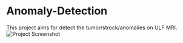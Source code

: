 # Anomaly-Detection

This project aims for detect the tumor/strock/anomalies on ULF MRI.
![Project Screenshot](./Anomaly-Detection/image.png)
